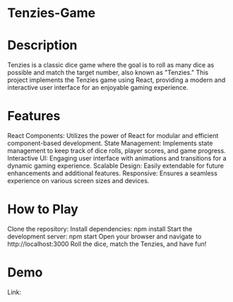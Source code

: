 # Tenzies-Game


# Description
Tenzies is a classic dice game where the goal is to roll as many dice as possible and match the target number, also known as "Tenzies." This project implements the Tenzies game using React, providing a modern and interactive user interface for an enjoyable gaming experience.

# Features
React Components: Utilizes the power of React for modular and efficient component-based development.
State Management: Implements state management to keep track of dice rolls, player scores, and game progress.
Interactive UI: Engaging user interface with animations and transitions for a dynamic gaming experience.
Scalable Design: Easily extendable for future enhancements and additional features.
Responsive: Ensures a seamless experience on various screen sizes and devices.


# How to Play
Clone the repository:
Install dependencies: npm install
Start the development server: npm start
Open your browser and navigate to http://localhost:3000
Roll the dice, match the Tenzies, and have fun!


# Demo
Link:  
